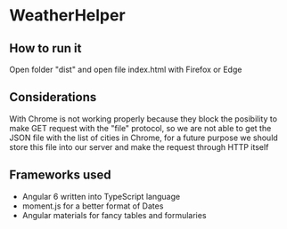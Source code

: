# WeatherHelper


## How to run it

Open folder "dist" and open file index.html with Firefox or Edge

## Considerations

With Chrome is not working properly because they block the posibility to make GET request with the "file" protocol, so we are not able to get the JSON file with the list of cities in Chrome,
for a future purpose we should store this file into our server and make the request through HTTP itself

## Frameworks used

- Angular 6 written into TypeScript language
- moment.js for a better format of Dates
- Angular materials for fancy tables and formularies

